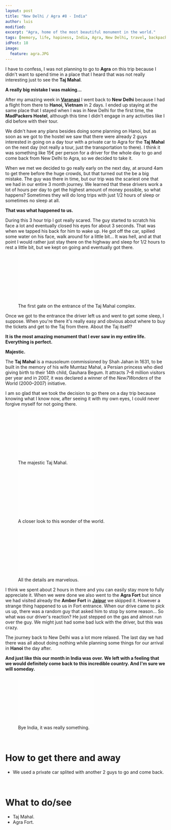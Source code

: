 ```yaml
---
layout: post
title: "New Delhi / Agra #8 - India"
author: luis
modified:
excerpt: "Agra, home of the most beautiful monument in the world."
tags: [memory, life, hapiness, India, Agra, New Delhi, travel, backpacking, budget, asia]
idPost: 18
image:
  feature: agra.JPG
---
```


I have to confess, I was not planning to go to <b>Agra</b> on this trip because I didn't want to spend time in a place that I heard that was not really interesting just to see the <b>Taj Mahal</b>.

<b><highlight><middle>A really big mistake I was making...</middle></highlight></b>


After my amazing week in <u><b><a href="{{site.url}}/Varanasi" target="_blank">Varanasi</a></b></u> I went back to <b>New Delhi</b> because I had a flight from there to <b>Hanoi, Vietnam</b> in 2 days. I ended up staying at the same place that I stayed when I was in New Delhi for the first time, the <b>MadPackers Hostel</b>, although this time I didn't engage in any activities like I did before with their tour.

We didn't have any plans besides doing some planning on Hanoi, but as soon as we got to the hostel we saw that there were already 2 guys interested in going on a day tour with a private car to Agra for the <b>Taj Mahal</b> on the next day (not really a tour, just the transportation to there). I think it was something like 15€ per person for a driver for the whole day to go and come back from New Delhi to Agra, so we decided to take it.

When we met we decided to go really early on the next day, at around 4am to get there before the huge crowds, but that turned out the be a big mistake. The guy was there in time, but our trip was the scariest one that we had in our entire 3 month journey. We learned that these drivers work a lot of hours per day to get the highest amount of money possible, so what happens? Sometimes they will do long trips with just 1/2 hours of sleep or sometimes no sleep at all.

<b><highlight><middle>That was what happened to us.</middle></highlight></b>

During this 3 hour trip I got really scared. The guy started to scratch his face a lot and eventually closed his eyes for about 3 seconds. That was when we tapped his back for him to wake up. He got off the car, spilled some water on his face, walk around for a little bit... It was hell, and at that point I would rather just stay there on the highway and sleep for 1/2 hours to rest a little bit, but we kept on going and eventually got there.

<figure>
	<a href="../images/india/Agra/agra1.JPG"><img src="../images/blank.JPG" alt="" data-echo="../images/india/Agra/agra1.JPG"></a>
	<figcaption>The first gate on the entrance of the Taj Mahal complex.</figcaption>
</figure>

Once we got to the entrance the driver left us and went to get some sleep, I suppose. When you're there it's really easy and obvious about where to buy the tickets and get to the Taj from there. About the Taj itself?

<b><highlight><middle>It is the most amazing monument that I ever saw in my entire life. Everything is perfect.</middle></highlight></b>

<b><highlight><middle>Majestic.</middle></highlight></b>

The <b>Taj Mahal</b> is a mausoleum commissioned by Shah Jahan in 1631, to be built in the memory of his wife Mumtaz Mahal, a Persian princess who died giving birth to their 14th child, Gauhara Begum. It attracts 7–8 million visitors per year and in 2007, it was declared a winner of the <i>New7Wonders</i> of the World (2000–2007) initiative.

I am so glad that we took the decision to go there on a day trip because knowing what I know now, after seeing it with my own eyes, I could never forgive myself for not going there.

<figure>
	<a href="../images/india/Agra/agra2.JPG"><img src="../images/blank.JPG" alt="" data-echo="../images/india/Agra/agra2.JPG"></a>
	<figcaption>The majestic Taj Mahal.</figcaption>
</figure>

<figure>
	<a href="../images/india/Agra/agra3.JPG"><img src="../images/blank.JPG" alt="" data-echo="../images/india/Agra/agra3.JPG"></a>
	<figcaption>A closer look to this wonder of the world.</figcaption>
</figure>

<figure>
	<a href="../images/india/Agra/agra4.JPG"><img src="../images/blank.JPG" alt="" data-echo="../images/india/Agra/agra4.JPG"></a>
	<figcaption>All the details are marvelous.</figcaption>
</figure>

I think we spent about 2 hours in there and you can easily stay more to fully appreciate it. When we were done we also went to the <b>Agra Fort</b> but since we had visited already the <b>Amber Fort</b> in <b><a href="{{site.url}}/Varanasi" target="_blank"><u>Jaipur</u></a></b> we skipped it. However a strange thing happened to us in Fort entrance. When our drive came to pick us up, there was a random guy that asked him to stop by some reason... So what was our driver's reaction? He just stepped on the gas and almost run over the guy. We might just had some bad luck with the driver, but this was crazy.

The journey back to New Delhi was a lot more relaxed. The last day we had there was all about doing nothing while planning some things for our arrival in <b>Hanoi</b> the day after.

<b><highlight><middle>And just like this our month in India was over. We left with a feeling that we would definitely come back to this incredible country. And I'm sure we will someday.</middle></highlight></b>

<figure>
	<a href="../images/india/Agra/agra5.JPG"><img src="../images/blank.JPG" alt="" data-echo="../images/india/Agra/agra5.JPG"></a>
	<figcaption>Bye India, it was really something.</figcaption>
</figure>


<br>
<h1>How to get there and away</h1>
<ul>
<li>We used a private car splited with another 2 guys to go and come back.</li>
</ul>

<br>
<h1>What to do/see</h1>
<ul>
<li>Taj Mahal.</li>
<li>Agra Fort.</li>
</ul>